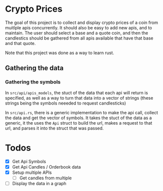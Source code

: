 # Crypto Prices

The goal of this project is to collect and display crypto prices of a coin from muitlple apis concurrently.
It should also be easy to add new apis, and to maintain.
The user should select a base and a quote coin, and then the candlestics should be gathered from all apis available that
have that base and that quote.

Note that this project was done as a way to learn rust.

## Gathering the data

### Gathering the symbols

In `src/api/apis_models`, the stuct of the data that each api will return is specified, as well as
a way to turn that data into a vector of strings (these strings being the symbols neeeded to request candlesticks)

In `src/api.rs`, there is a generic implementation to make the api call, collect the data and get the vector of symbols.
It takes the stuct of the data as a generic, it the uses the `Api` struct to build the url, makes a request to that url,
and parses it into the struct that was passed.

# Todos

- [x] Get Api Symbols
- [x] Get Api Candles / Orderbook data
- [x] Setup multiple APIs
    - [ ] Get candles from multiple
- [ ] Display the data in a graph